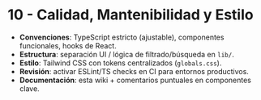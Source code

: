 # 10 - Calidad, Mantenibilidad y Estilo

- **Convenciones**: TypeScript estricto (ajustable), componentes funcionales, hooks de React.
- **Estructura**: separación UI / lógica de filtrado/búsqueda en `lib/`.
- **Estilo**: Tailwind CSS con tokens centralizados (`globals.css`).
- **Revisión**: activar ESLint/TS checks en CI para entornos productivos.
- **Documentación**: esta wiki + comentarios puntuales en componentes clave.
